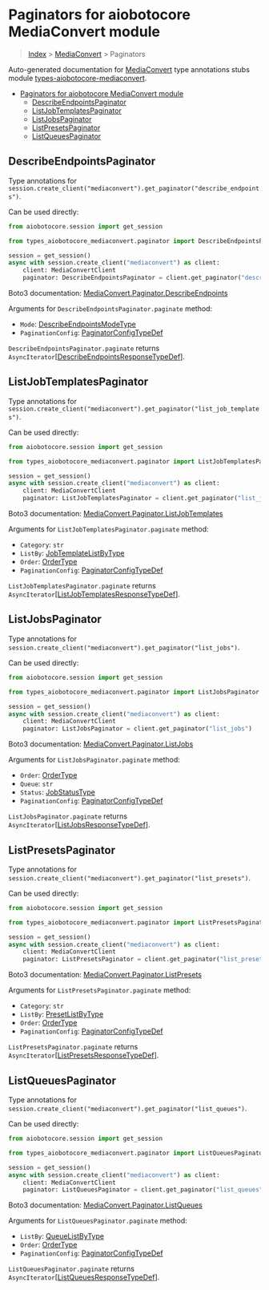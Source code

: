 <a id="paginators-for-aiobotocore-mediaconvert-module"></a>

# Paginators for aiobotocore MediaConvert module

> [Index](../README.md) > [MediaConvert](./README.md) > Paginators

Auto-generated documentation for
[MediaConvert](https://boto3.amazonaws.com/v1/documentation/api/latest/reference/services/mediaconvert.html#MediaConvert)
type annotations stubs module
[types-aiobotocore-mediaconvert](https://pypi.org/project/types-aiobotocore-mediaconvert/).

- [Paginators for aiobotocore MediaConvert module](#paginators-for-aiobotocore-mediaconvert-module)
  - [DescribeEndpointsPaginator](#describeendpointspaginator)
  - [ListJobTemplatesPaginator](#listjobtemplatespaginator)
  - [ListJobsPaginator](#listjobspaginator)
  - [ListPresetsPaginator](#listpresetspaginator)
  - [ListQueuesPaginator](#listqueuespaginator)

<a id="describeendpointspaginator"></a>

## DescribeEndpointsPaginator

Type annotations for
`session.create_client("mediaconvert").get_paginator("describe_endpoints")`.

Can be used directly:

```python
from aiobotocore.session import get_session

from types_aiobotocore_mediaconvert.paginator import DescribeEndpointsPaginator

session = get_session()
async with session.create_client("mediaconvert") as client:
    client: MediaConvertClient
    paginator: DescribeEndpointsPaginator = client.get_paginator("describe_endpoints")
```

Boto3 documentation:
[MediaConvert.Paginator.DescribeEndpoints](https://boto3.amazonaws.com/v1/documentation/api/latest/reference/services/mediaconvert.html#MediaConvert.Paginator.DescribeEndpoints)

Arguments for `DescribeEndpointsPaginator.paginate` method:

- `Mode`: [DescribeEndpointsModeType](./literals.md#describeendpointsmodetype)
- `PaginationConfig`:
  [PaginatorConfigTypeDef](./type_defs.md#paginatorconfigtypedef)

`DescribeEndpointsPaginator.paginate` returns
`AsyncIterator`\[[DescribeEndpointsResponseTypeDef](./type_defs.md#describeendpointsresponsetypedef)\].

<a id="listjobtemplatespaginator"></a>

## ListJobTemplatesPaginator

Type annotations for
`session.create_client("mediaconvert").get_paginator("list_job_templates")`.

Can be used directly:

```python
from aiobotocore.session import get_session

from types_aiobotocore_mediaconvert.paginator import ListJobTemplatesPaginator

session = get_session()
async with session.create_client("mediaconvert") as client:
    client: MediaConvertClient
    paginator: ListJobTemplatesPaginator = client.get_paginator("list_job_templates")
```

Boto3 documentation:
[MediaConvert.Paginator.ListJobTemplates](https://boto3.amazonaws.com/v1/documentation/api/latest/reference/services/mediaconvert.html#MediaConvert.Paginator.ListJobTemplates)

Arguments for `ListJobTemplatesPaginator.paginate` method:

- `Category`: `str`
- `ListBy`: [JobTemplateListByType](./literals.md#jobtemplatelistbytype)
- `Order`: [OrderType](./literals.md#ordertype)
- `PaginationConfig`:
  [PaginatorConfigTypeDef](./type_defs.md#paginatorconfigtypedef)

`ListJobTemplatesPaginator.paginate` returns
`AsyncIterator`\[[ListJobTemplatesResponseTypeDef](./type_defs.md#listjobtemplatesresponsetypedef)\].

<a id="listjobspaginator"></a>

## ListJobsPaginator

Type annotations for
`session.create_client("mediaconvert").get_paginator("list_jobs")`.

Can be used directly:

```python
from aiobotocore.session import get_session

from types_aiobotocore_mediaconvert.paginator import ListJobsPaginator

session = get_session()
async with session.create_client("mediaconvert") as client:
    client: MediaConvertClient
    paginator: ListJobsPaginator = client.get_paginator("list_jobs")
```

Boto3 documentation:
[MediaConvert.Paginator.ListJobs](https://boto3.amazonaws.com/v1/documentation/api/latest/reference/services/mediaconvert.html#MediaConvert.Paginator.ListJobs)

Arguments for `ListJobsPaginator.paginate` method:

- `Order`: [OrderType](./literals.md#ordertype)
- `Queue`: `str`
- `Status`: [JobStatusType](./literals.md#jobstatustype)
- `PaginationConfig`:
  [PaginatorConfigTypeDef](./type_defs.md#paginatorconfigtypedef)

`ListJobsPaginator.paginate` returns
`AsyncIterator`\[[ListJobsResponseTypeDef](./type_defs.md#listjobsresponsetypedef)\].

<a id="listpresetspaginator"></a>

## ListPresetsPaginator

Type annotations for
`session.create_client("mediaconvert").get_paginator("list_presets")`.

Can be used directly:

```python
from aiobotocore.session import get_session

from types_aiobotocore_mediaconvert.paginator import ListPresetsPaginator

session = get_session()
async with session.create_client("mediaconvert") as client:
    client: MediaConvertClient
    paginator: ListPresetsPaginator = client.get_paginator("list_presets")
```

Boto3 documentation:
[MediaConvert.Paginator.ListPresets](https://boto3.amazonaws.com/v1/documentation/api/latest/reference/services/mediaconvert.html#MediaConvert.Paginator.ListPresets)

Arguments for `ListPresetsPaginator.paginate` method:

- `Category`: `str`
- `ListBy`: [PresetListByType](./literals.md#presetlistbytype)
- `Order`: [OrderType](./literals.md#ordertype)
- `PaginationConfig`:
  [PaginatorConfigTypeDef](./type_defs.md#paginatorconfigtypedef)

`ListPresetsPaginator.paginate` returns
`AsyncIterator`\[[ListPresetsResponseTypeDef](./type_defs.md#listpresetsresponsetypedef)\].

<a id="listqueuespaginator"></a>

## ListQueuesPaginator

Type annotations for
`session.create_client("mediaconvert").get_paginator("list_queues")`.

Can be used directly:

```python
from aiobotocore.session import get_session

from types_aiobotocore_mediaconvert.paginator import ListQueuesPaginator

session = get_session()
async with session.create_client("mediaconvert") as client:
    client: MediaConvertClient
    paginator: ListQueuesPaginator = client.get_paginator("list_queues")
```

Boto3 documentation:
[MediaConvert.Paginator.ListQueues](https://boto3.amazonaws.com/v1/documentation/api/latest/reference/services/mediaconvert.html#MediaConvert.Paginator.ListQueues)

Arguments for `ListQueuesPaginator.paginate` method:

- `ListBy`: [QueueListByType](./literals.md#queuelistbytype)
- `Order`: [OrderType](./literals.md#ordertype)
- `PaginationConfig`:
  [PaginatorConfigTypeDef](./type_defs.md#paginatorconfigtypedef)

`ListQueuesPaginator.paginate` returns
`AsyncIterator`\[[ListQueuesResponseTypeDef](./type_defs.md#listqueuesresponsetypedef)\].
